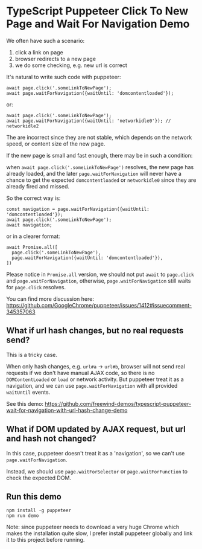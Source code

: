 TypeScript Puppeteer Click To New Page and Wait For Navigation Demo
===================================================================

We often have such a scenario:

1. click a link on page
2. browser redirects to a new page
3. we do some checking, e.g. new url is correct

It's natural to write such code with puppeteer:

```
await page.click('.someLinkToNewPage');
await page.waitForNavigation({waitUntil: 'domcontentloaded'});
```

or:

```
await page.click('.someLinkToNewPage');
await page.waitForNavigation({waitUntil: 'networkidle0'}); // networkidle2
```

The are incorrect since they are not stable, which depends on the network speed, or content size of the new page.

If the new page is small and fast enough, there may be in such a condition:

when `await page.click('.someLinkToNewPage')` resolves, the new page has already loaded,
and the later `page.waitForNavigation` will never have a chance to get the expected
`domcontentloaded` or `networkidle0` since they are already fired and missed.

So the correct way is:

```
const navigation = page.waitForNavigation({waitUntil: 'domcontentloaded'});
await page.click('.someLinkToNewPage');
await navigation;
```

or in a clearer format:

```
await Promise.all([
  page.click('.someLinkToNewPage'),
  page.waitForNavigation({waitUntil: 'domcontentloaded'}),
])
```

Please notice in `Promise.all` version, we should not put `await` to `page.click` and `page.waitForNavigation`,
otherwise, `page.waitForNavigation` still waits for `page.click` resolves.

You can find more discussion here: <https://github.com/GoogleChrome/puppeteer/issues/1412#issuecomment-345357063>

## What if url hash changes, but no real requests send?

This is a tricky case.

When only hash changes, e.g. `url#a` -> `url#b`, browser will not send real requests if
we don't have manual AJAX code, so there is no `DOMContentLoaded` or `load` or network activity.
But puppeteer treat it as a navigation, and we can use `page.waitForNavigation` with all provided `waitUntil` events.

See this demo: <https://github.com/freewind-demos/typescript-puppeteer-wait-for-navigation-with-url-hash-change-demo>

## What if DOM updated by AJAX request, but url and hash not changed?

In this case, puppeteer doesn't treat it as a 'navigation', so we can't use `page.waitForNavigation`.

Instead, we should use `page.waitForSelector` or `page.waitForFunction` to check the expected DOM.

## Run this demo

```
npm install -g puppeteer
npm run demo
```

Note: since puppeteer needs to download a very huge Chrome which makes the installation quite slow,
I prefer install puppeteer globally and link it to this project before running.
